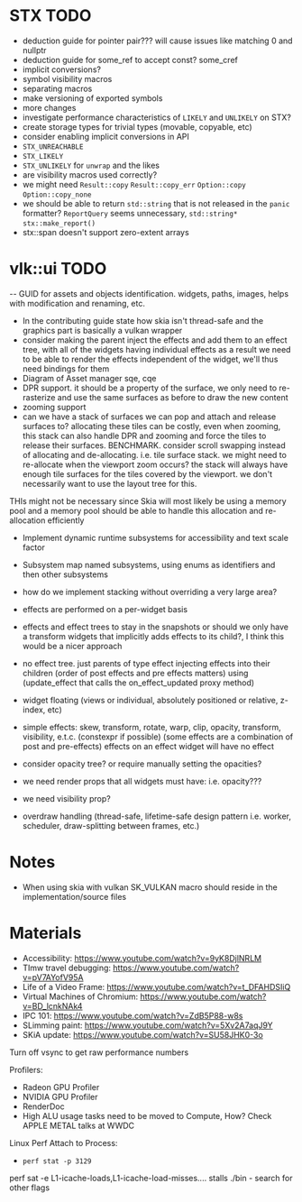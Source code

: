 
# STX TODO
- deduction guide for pointer pair??? will cause issues like matching 0 and nullptr
- deduction guide for some_ref to accept const? some_cref
- implicit conversions?
- symbol visibility macros
- separating macros
- make versioning of exported symbols
- more changes
- investigate performance characteristics of `LIKELY` and `UNLIKELY` on STX?
- create storage types for trivial types (movable, copyable, etc)
- consider enabling implicit conversions in API
- `STX_UNREACHABLE`
- `STX_LIKELY`
- `STX_UNLIKELY` for `unwrap` and the likes
- are visibility macros used correctly?
- we might need `Result::copy` `Result::copy_err` `Option::copy` `Option::copy_none`
- we should be able to return `std::string` that is not released in the `panic` formatter? `ReportQuery` seems unnecessary, `std::string*` `stx::make_report()`
- stx::span doesn't support zero-extent arrays

# vlk::ui TODO

-- GUID for assets and objects identification. widgets, paths, images,
helps with modification and renaming, etc.





- In the contributing guide state how skia isn't thread-safe and the graphics part is basically a vulkan wrapper
- consider making the parent inject the effects and add them to an effect tree, with all of the widgets having individual effects as a result we need to be able to render the effects independent of the widget, we'll thus need bindings for them
- Diagram of Asset manager sqe, cqe
- DPR support. it should be a property of the surface, we only need to re-rasterize and use the same surfaces as before to draw the new content
- zooming support 
- can we have a stack of surfaces we can pop and attach and release surfaces to? allocating these tiles can be costly, even when zooming, this stack can also handle DPR and zooming and force the tiles to release their surfaces. BENCHMARK. consider scroll swapping instead of allocating and de-allocating. i.e. tile surface stack. we might need to re-allocate when the viewport zoom occurs? the stack will always have enough tile surfaces for the tiles covered by the viewport. we don't necessarily want to use the layout tree for this.


THIs might not be necessary since Skia will most likely be using a memory pool and a memory pool should be able to handle this allocation and re-allocation efficiently


- Implement dynamic runtime subsystems for accessibility and text scale factor
- Subsystem map named subsystems, using enums as identifiers and then other subsystems

- how do we implement stacking without overriding a very large area?

- effects are performed on a per-widget basis
- effects and effect trees to stay in the snapshots or should we only have a transform widgets that implicitly adds effects to its child?, I think this would be a nicer approach
- no effect tree. just parents of type effect injecting effects into their children (order of post effects and pre effects matters) using (update_effect that calls the on_effect_updated proxy method)
- widget floating (views or individual, absolutely positioned or relative, z-index, etc)
- simple effects: skew, transform, rotate, warp, clip, opacity, transform, visibility, e.t.c. (constexpr if possible) (some effects are a combination of post and pre-effects) effects on an effect widget will have no effect
- consider opacity tree? or require manually setting the opacities?
- we need render props that all widgets must have: i.e. opacity???
- we need visibility prop?
- overdraw handling (thread-safe, lifetime-safe design pattern i.e. worker, scheduler, draw-splitting between frames, etc.)

# Notes
- When using skia with vulkan SK_VULKAN macro should reside in the implementation/source files

# Materials
- Accessibility: https://www.youtube.com/watch?v=9yK8DjlNRLM
- TImw travel debugging: https://www.youtube.com/watch?v=pV7AYofV95A
- Life of a Video Frame: https://www.youtube.com/watch?v=t_DFAHDSIiQ
- Virtual Machines of Chromium: https://www.youtube.com/watch?v=BD_lcnkNAk4
- IPC 101: https://www.youtube.com/watch?v=ZdB5P88-w8s
- SLimming paint: https://www.youtube.com/watch?v=5Xv2A7aqJ9Y
- SKiA update: https://www.youtube.com/watch?v=SU58JHK0-3o







Turn off vsync to get raw performance numbers

Profilers:

- Radeon GPU Profiler
- NVIDIA GPU Profiler
- RenderDoc
- High ALU usage tasks need to be moved to Compute, How?  Check APPLE METAL talks at WWDC



Linux Perf Attach to Process:
- ```perf stat -p 3129```




perf sat -e L1-icache-loads,L1-icache-load-misses.... stalls ./bin - search for other flags
